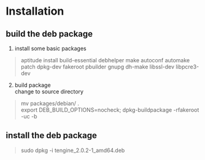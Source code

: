 Installation
===
##  build the deb package   
1. install some basic packages
> aptitude install  build-essential debhelper make autoconf automake patch dpkg-dev  fakeroot pbuilder gnupg dh-make libssl-dev libpcre3-dev      

2. build package     
change to source directory         
> mv packages/debian/ .     
> export DEB_BUILD_OPTIONS=nocheck; dpkg-buildpackage -rfakeroot -uc -b     

## install the deb package   
> sudo  dpkg -i tengine_2.0.2-1_amd64.deb    


